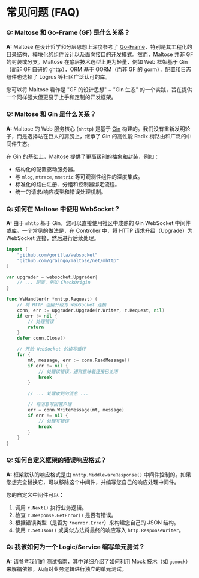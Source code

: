 # 常见问题 (FAQ)

### Q: Maltose 和 Go-Frame (GF) 是什么关系？

**A:** Maltose 在设计哲学和分层思想上深度参考了 [Go-Frame](https://goframe.org)，特别是其工程化的目录结构、模块化的组件设计以及面向接口的开发模式。然而，Maltose 并非 GF 的封装或分支。Maltose 在底层技术选型上更为轻量，例如 Web 框架基于 Gin（而非 GF 自研的 ghttp），ORM 基于 GORM（而非 GF 的 gorm），配置和日志组件也选择了 Logrus 等社区广泛认可的库。

您可以将 Maltose 看作是 "GF 的设计思想" + "Gin 生态" 的一个实践，旨在提供一个同样强大但更易于上手和定制的开发框架。

### Q: Maltose 和 Gin 是什么关系？

**A:** Maltose 的 Web 服务核心 (`mhttp`) 是基于 [Gin](https://github.com/gin-gonic/gin) 构建的。我们没有重新发明轮子，而是选择站在巨人的肩膀上，继承了 Gin 的高性能 Radix 树路由和广泛的中间件生态。

在 Gin 的基础上，Maltose 提供了更高级别的抽象和封装，例如：

- 结构化的配置驱动服务器。
- 与 `mlog`, `mtrace`, `mmetric` 等可观测性组件的深度集成。
- 标准化的路由注册、分组和控制器绑定流程。
- 统一的请求/响应模型和错误处理机制。

### Q: 如何在 Maltose 中使用 WebSocket？

**A:** 由于 `mhttp` 基于 Gin，您可以直接使用社区中成熟的 Gin WebSocket 中间件或库。一个常见的做法是，在 Controller 中，将 HTTP 请求升级（Upgrade）为 WebSocket 连接，然后进行后续处理。

```go
import (
    "github.com/gorilla/websocket"
    "github.com/graingo/maltose/net/mhttp"
)

var upgrader = websocket.Upgrader{
    // ... 配置，例如 CheckOrigin
}

func WsHandler(r *mhttp.Request) {
    // 将 HTTP 连接升级为 WebSocket 连接
    conn, err := upgrader.Upgrade(r.Writer, r.Request, nil)
    if err != nil {
        // 处理错误
        return
    }
    defer conn.Close()

    // 开始 WebSocket 的读写循环
    for {
        mt, message, err := conn.ReadMessage()
        if err != nil {
            // 处理读错误，通常意味着连接已关闭
            break
        }

        // ... 处理收到的消息 ...

        // 将消息写回客户端
        err = conn.WriteMessage(mt, message)
        if err != nil {
            // 处理写错误
            break
        }
    }
}
```

### Q: 如何自定义框架的错误响应格式？

**A:** 框架默认的响应格式是由 `mhttp.MiddlewareResponse()` 中间件控制的。如果您想完全替换它，可以移除这个中间件，并编写您自己的响应处理中间件。

您的自定义中间件可以：

1.  调用 `r.Next()` 执行业务逻辑。
2.  检查 `r.Response.GetError()` 是否有错误。
3.  根据错误类型（是否为 `*merror.Error`）来构建您自己的 JSON 结构。
4.  使用 `r.SetJson()` 或类似方法将最终的响应写入 `http.ResponseWriter`。

### Q: 我该如何为一个 Logic/Service 编写单元测试？

**A:** 请参考我们的 [测试指南](./advanced/testing.md#单元测试)，其中详细介绍了如何利用 Mock 技术（如 `gomock`）来解耦依赖，从而对业务逻辑进行独立的单元测试。
